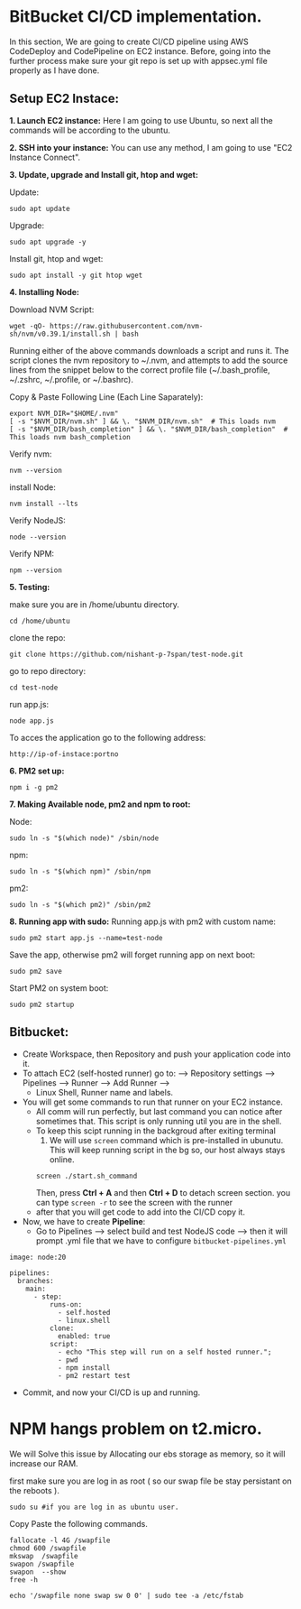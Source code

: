 # BitBucket CI/CD implementation.
In this section, We are going to create CI/CD pipeline using AWS CodeDeploy and CodePipeline on EC2 instance. Before, going into the further process make sure your git repo is set up with appsec.yml file properly as I have done.

## **Setup EC2 Instace:**
**1. Launch EC2 instance:** Here I am going to use Ubuntu, so next all the commands will be according to the ubuntu.

**2. SSH into your instance:** You can use any method, I am going to use "EC2 Instance Connect".

**3. Update, upgrade and Install git, htop and wget:**

Update:
    
    sudo apt update

Upgrade:

    sudo apt upgrade -y

Install git, htop and wget:

    sudo apt install -y git htop wget

**4. Installing Node:**

Download NVM Script:

    wget -qO- https://raw.githubusercontent.com/nvm-sh/nvm/v0.39.1/install.sh | bash

Running either of the above commands downloads a script and runs it. The script clones the nvm repository to ~/.nvm, and attempts to add the source lines from the snippet below to the correct profile file (~/.bash_profile, ~/.zshrc, ~/.profile, or ~/.bashrc).

Copy & Paste Following Line (Each Line Saparately):

    export NVM_DIR="$HOME/.nvm"
    [ -s "$NVM_DIR/nvm.sh" ] && \. "$NVM_DIR/nvm.sh"  # This loads nvm
    [ -s "$NVM_DIR/bash_completion" ] && \. "$NVM_DIR/bash_completion"  # This loads nvm bash_completion

Verify nvm:

    nvm --version

install Node:

    nvm install --lts

Verify NodeJS:

    node --version

Verify NPM:

    npm --version

**5. Testing:**

make sure you are in /home/ubuntu directory.

    cd /home/ubuntu

clone the repo:

    git clone https://github.com/nishant-p-7span/test-node.git

go to repo directory:

    cd test-node

run app.js:

    node app.js

To acces the application go to the following address: 
    
    http://ip-of-instace:portno 

**6. PM2 set up:**

    npm i -g pm2

**7. Making Available node, pm2 and npm to root:**

Node:

    sudo ln -s "$(which node)" /sbin/node

npm:

    sudo ln -s "$(which npm)" /sbin/npm

pm2:

    sudo ln -s "$(which pm2)" /sbin/pm2

**8. Running app with sudo:**
Running app.js with pm2 with custom name:

    sudo pm2 start app.js --name=test-node

Save the app, otherwise pm2 will forget running app on next boot:

    sudo pm2 save

Start PM2 on system boot:

    sudo pm2 startup

## Bitbucket:
- Create Workspace, then Repository and push your application code into it.
- To attach EC2 (self-hosted runner) go to: --> Repository settings --> Pipelines --> Runner --> Add Runner -->
  - Linux Shell, Runner name and labels.
- You will get some commands to run that runner on your EC2 instance.
  - All comm will run perfectly, but last command you can notice after sometimes that. This script is only running util you are in the shell.
  - To keep this scipt running in the backgroud after exiting terminal
    1. We will use `screen` command which is pre-installed in ubunutu. This will keep running script in the bg so, our host always stays online.
    ```
    screen ./start.sh_command
    ```
    Then, press **Ctrl + A** and then **Ctrl + D** to detach screen section.
    you can type `screen -r` to see the screen with the runner
  - after that you will get code to add into the CI/CD copy it.
- Now, we have to create **Pipeline**:
  - Go to Pipelines --> select build and test NodeJS code --> then it will prompt .yml file that we have to configure
`bitbucket-pipelines.yml`
```
image: node:20

pipelines:
  branches:
    main:
      - step:
          runs-on:
            - self.hosted
            - linux.shell
          clone:
            enabled: true
          script:
            - echo "This step will run on a self hosted runner.";
            - pwd
            - npm install
            - pm2 restart test
```
 - Commit, and now your CI/CD is up and running. 
# NPM hangs problem on t2.micro.

We will Solve this issue by Allocating our ebs storage as memory, so it will increase our RAM.

first make sure you are log in as root ( so our swap file be stay persistant on the reboots ).

    sudo su #if you are log in as ubuntu user.

Copy Paste the following commands.

    fallocate -l 4G /swapfile
    chmod 600 /swapfile
    mkswap  /swapfile
    swapon /swapfile
    swapon  --show
    free -h

    echo '/swapfile none swap sw 0 0' | sudo tee -a /etc/fstab
